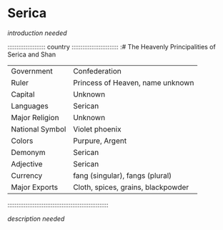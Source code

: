 # Serica

*introduction needed*

::::::::::::::::::::: country ::::::::::::::::::::::::::
:# The Heavenly Principalities of Serica and Shan

|                 |                                    |
| --------------- | ---------------------------------- |
| Government      | Confederation                      |
| Ruler           | Princess of Heaven, name unknown   |
| Capital         | Unknown                            |
| Languages       | Serican                            |
| Major Religion  | Unknown                            |
| National Symbol | Violet phoenix                     |
| Colors          | Purpure, Argent                    |
| Demonym         | Serican                            |
| Adjective       | Serican                            |
| Currency        | fang (singular), fangs (plural)    |
| Major Exports   | Cloth, spices, grains, blackpowder |
::::::::::::::::::::::::::::::::::::::::::::::::::::::::

*description needed*

